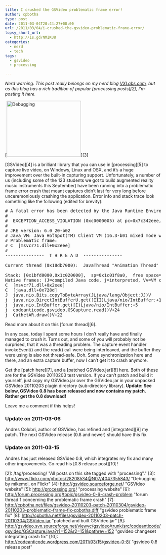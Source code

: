 ```yaml
---
title: I crushed the GSVideo problematic frame error!
author: cpbotha
type: post
date: 2011-03-04T20:44:27+00:00
url: /2011/03/04/i-crushed-the-gsvideo-problematic-frame-error/
topsy_short_url:
  - http://is.gd/NMIKU8
categories:
  - nerd
  - tech
tags:
  - gsvideo
  - processing

---
```

_Nerd warning: This post really belongs on my nerd blog [VXLabs.com][1], but as this blog has a rich tradition of popular [processing posts][2], I’m posting it here._

[<img alt="Debugging" height="180" src="http://farm3.static.flickr.com/2676/4047355843_0fd2fa0036_m.jpg" width="240"/>][3]

[GSVideo][4] is a brilliant library that you can use in [processing][5] to capture live video, on Windows, Linux and OSX, and it’s a huge improvement over the built-in capturing support. Unfortunately, a number of us (including some of the 123 students we got to build augmented reality music instruments this September) have been running into a problematic frame error crash that meant captures didn’t last for very long before unceremoniously crashing the application. Error info and stack trace look something like the following (edited for brevity):

<pre class="brush: plain; title: ; notranslate" title=""># A fatal error has been detected by the Java Runtime Environment:
#
#  EXCEPTION_ACCESS_VIOLATION (0xc0000005) at pc=0x7c342eee, pid=1564, tid=2052
#
# JRE version: 6.0_20-b02
# Java VM: Java HotSpot(TM) Client VM (16.3-b01 mixed mode windows-x86 )
# Problematic frame:
# C  [msvcr71.dll+0x2eee]
#
---------------  T H R E A D  ---------------

Current thread (0x18db7000):  JavaThread "Animation Thread" [_thread_in_native, id=2052, stack(0x1bfd0000,0x1c020000)]

Stack: [0x1bfd0000,0x1c020000],  sp=0x1c01f8a0,  free space=13e1c01f384k
Native frames: (J=compiled Java code, j=interpreted, Vv=VM code, C=native code)
C  [msvcr71.dll+0x2eee]
C  [java.dll+0x728d]
J  java.nio.Bits.copyToByteArray(JLjava/lang/Object;JJ)V
j  java.nio.DirectIntBufferU.get([III)Ljava/nio/IntBuffer;+126
j  java.nio.IntBuffer.get([I)Ljava/nio/IntBuffer;+5
j  codeanticode.gsvideo.GSCapture.read()V+24
j  CathetAR.draw()V+22
</pre>

Read more about it on this [forum thread][6].

In any case, today I spent some hours I don’t really have and finally managed to crush it. Turns out, and some of you will probably not be surprised, that it was a threading problem. The capture event handler invokeEvent() and the read() call were being interleaved, and the buffer they were using is also not thread-safe. Doh. Some synchronization here and there, and an extra capture buffer, now I can’t get it to crash anymore.

Get the [patch here][7], and a [patched GSVideo.jar][8] here. Both of these are for the GSVideo 20110203 test version. If you can’t patch and build it yourself, just copy my GSVideo.jar over the GSVideo.jar in your unpacked GSVideo 20110203 plugin directory (sub-directory library). **Update: See below, GSVideo 0.8 has been released and now contains my patch. Rather get the 0.8 download!**

Leave me a comment if this helps!

### Update on 2011-03-06

Andres Colubri, author of GSVideo, has refined and [integrated][9] my patch. The next GSVideo release (0.8 and newer) should have this fix.

### Update on 2011-03-15

Andres has just released GSVideo 0.8, which integrates my fix and many other improvements. Go read his [0.8 release post][10]!

 [1]: http://vxlabs.com/ "VXLabs.com, my favourite nerd blog!"
 [2]: /tag/processing/ "All posts on this site tagged with "processing"."
 [3]: http://www.flickr.com/photos/28208534@N07/4047355843/ "Debugging by mikemol, on Flickr"
 [4]: http://gsvideo.sourceforge.net/ "GSVideo website"
 [5]: http://processing.org/ "processing website"
 [6]: http://forum.processing.org/topic/gsvideo-0-6-crash-problem "forum thread 1 concerning the problematic frame crash"
 [7]: http://cpbotha.net/files/gsvideo-20110203-patch-20110304/gsvideo-20110203-problematic-frame-fix-cpbotha.diff "gsvideo problematic frame fix"
 [8]: http://cpbotha.net/files/gsvideo-20110203-patch-20110304/GSVideo.jar "patched and built GSVideo.jar"
 [9]: http://gsvideo.svn.sourceforge.net/viewvc/gsvideo/trunk/src/codeanticode/gsvideo/GSCapture.java?r1=152&r2=151&pathrev=152 "gsvideo changeset integrating crash fix"
 [10]: http://codeanticode.wordpress.com/2011/03/15/gsvideo-0-8/ "gsvideo 0.8 release post"
